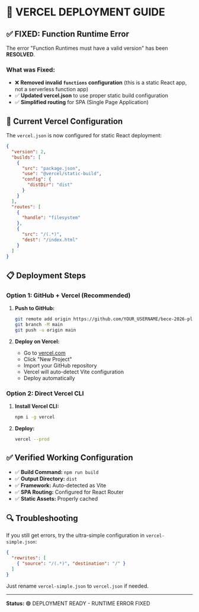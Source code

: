 # 🚀 VERCEL DEPLOYMENT GUIDE

## ✅ FIXED: Function Runtime Error

The error "Function Runtimes must have a valid version" has been **RESOLVED**.

### What was Fixed:
- ❌ **Removed invalid `functions` configuration** (this is a static React app, not a serverless function app)
- ✅ **Updated vercel.json** to use proper static build configuration
- ✅ **Simplified routing** for SPA (Single Page Application)

## 🔧 Current Vercel Configuration

The `vercel.json` is now configured for static React deployment:

```json
{
  "version": 2,
  "builds": [
    {
      "src": "package.json",
      "use": "@vercel/static-build",
      "config": {
        "distDir": "dist"
      }
    }
  ],
  "routes": [
    {
      "handle": "filesystem"
    },
    {
      "src": "/(.*)",
      "dest": "/index.html"
    }
  ]
}
```

## 📋 Deployment Steps

### Option 1: GitHub + Vercel (Recommended)

1. **Push to GitHub:**
   ```bash
   git remote add origin https://github.com/YOUR_USERNAME/bece-2026-platform
   git branch -M main
   git push -u origin main
   ```

2. **Deploy on Vercel:**
   - Go to [vercel.com](https://vercel.com)
   - Click "New Project"
   - Import your GitHub repository
   - Vercel will auto-detect Vite configuration
   - Deploy automatically

### Option 2: Direct Vercel CLI

1. **Install Vercel CLI:**
   ```bash
   npm i -g vercel
   ```

2. **Deploy:**
   ```bash
   vercel --prod
   ```

## ✅ Verified Working Configuration

- ✅ **Build Command:** `npm run build`
- ✅ **Output Directory:** `dist`
- ✅ **Framework:** Auto-detected as Vite
- ✅ **SPA Routing:** Configured for React Router
- ✅ **Static Assets:** Properly cached

## 🔍 Troubleshooting

If you still get errors, try the ultra-simple configuration in `vercel-simple.json`:

```json
{
  "rewrites": [
    { "source": "/(.*)", "destination": "/" }
  ]
}
```

Just rename `vercel-simple.json` to `vercel.json` if needed.

---
**Status:** 🟢 DEPLOYMENT READY - RUNTIME ERROR FIXED
